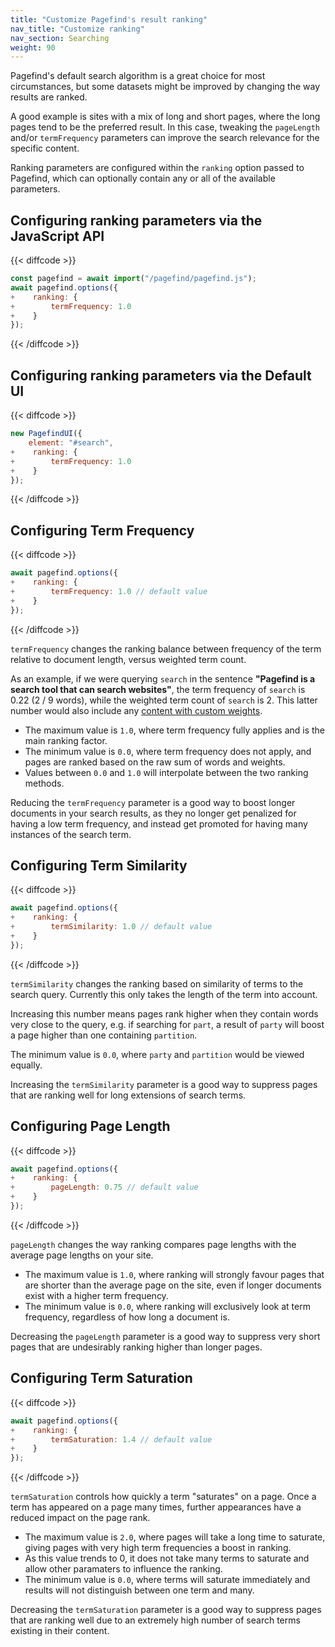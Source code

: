 ```yaml
---
title: "Customize Pagefind's result ranking"
nav_title: "Customize ranking"
nav_section: Searching
weight: 90
---
```


Pagefind's default search algorithm is a great choice for most circumstances, but some datasets might be improved by changing the way results are ranked.

A good example is sites with a mix of long and short pages, where the long pages tend to be the preferred result. In this case, tweaking the `pageLength` and/or `termFrequency` parameters can improve the search relevance for the specific content.

Ranking parameters are configured within the `ranking` option passed to Pagefind, which can optionally contain any or all of the available parameters.

## Configuring ranking parameters via the JavaScript API

{{< diffcode >}}
```javascript
const pagefind = await import("/pagefind/pagefind.js");
await pagefind.options({
+    ranking: {
+        termFrequency: 1.0
+    }
});
```
{{< /diffcode >}}

## Configuring ranking parameters via the Default UI

{{< diffcode >}}
```javascript
new PagefindUI({
    element: "#search",
+    ranking: {
+        termFrequency: 1.0
+    }
});
```
{{< /diffcode >}}

## Configuring Term Frequency

{{< diffcode >}}
```javascript
await pagefind.options({
+    ranking: {
+        termFrequency: 1.0 // default value
+    }
});
```
{{< /diffcode >}}

`termFrequency` changes the ranking balance between frequency of the term relative to document length, versus weighted term count.

As an example, if we were querying `search` in the sentence **"Pagefind is a search tool that can search websites"**, the term frequency of `search` is 0.22 (2 / 9 words), while the weighted term count of `search` is 2. This latter number would also include any [content with custom weights](/docs/weighting/).

- The maximum value is `1.0`, where term frequency fully applies and is the main ranking factor.
- The minimum value is `0.0`, where term frequency does not apply, and pages are ranked based on the raw sum of words and weights.
- Values between `0.0` and `1.0` will interpolate between the two ranking methods.

Reducing the `termFrequency` parameter is a good way to boost longer documents in your search results, as they no longer get penalized for having a low term frequency, and instead get promoted for having many instances of the search term.

## Configuring Term Similarity

{{< diffcode >}}
```javascript
await pagefind.options({
+    ranking: {
+        termSimilarity: 1.0 // default value
+    }
});
```
{{< /diffcode >}}

`termSimilarity` changes the ranking based on similarity of terms to the search query. Currently this only takes the length of the term into account.

Increasing this number means pages rank higher when they contain words very close to the query,
e.g. if searching for `part`, a result of `party` will boost a page higher than one containing `partition`.

The minimum value is `0.0`, where `party` and `partition` would be viewed equally.

Increasing the `termSimilarity` parameter is a good way to suppress pages that are ranking well for long extensions of search terms.

## Configuring Page Length

{{< diffcode >}}
```javascript
await pagefind.options({
+    ranking: {
+        pageLength: 0.75 // default value
+    }
});
```
{{< /diffcode >}}

`pageLength` changes the way ranking compares page lengths with the average page lengths on your site.

- The maximum value is `1.0`, where ranking will strongly favour pages that are shorter than the average page on the site, even if longer documents exist with a higher term frequency.
- The minimum value is `0.0`, where ranking will exclusively look at term frequency, regardless of how long a document is.

Decreasing the `pageLength` parameter is a good way to suppress very short pages that are undesirably ranking higher than longer pages.

## Configuring Term Saturation

{{< diffcode >}}
```javascript
await pagefind.options({
+    ranking: {
+        termSaturation: 1.4 // default value
+    }
});
```
{{< /diffcode >}}

`termSaturation` controls how quickly a term "saturates" on a page. Once a term has appeared on a page many times, further appearances have a reduced impact on the page rank.

- The maximum value is `2.0`, where pages will take a long time to saturate, giving pages with very high term frequencies a boost in ranking.
- As this value trends to 0, it does not take many terms to saturate and allow other paramaters to influence the ranking.
- The minimum value is `0.0`, where terms will saturate immediately and results will not distinguish between one term and many.

Decreasing the `termSaturation` parameter is a good way to suppress pages that are ranking well due to an extremely high number of search terms existing in their content.
